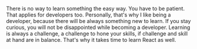  There is no way to learn something the easy way.
 You have to be patient. 
 That applies for developers too.
 Personally, that's why I like being a developer, because there will be always something new to learn. 
 If you stay curious, you will not be disappointed while becoming a developer. 
 Learning is always a challenge, a challenge to hone your skills, if challenge and skill at hand are in balance. 
 That's why it takes time to learn React as well.
